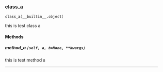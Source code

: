 ### class_a

```
class_a(__builtin__.object)
```

this is test class a 


#### Methods

##### method_a `(self, a, b=None, **kwargs)`

this is test method a 

---

